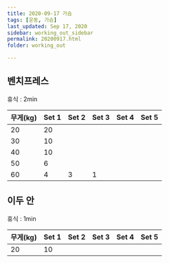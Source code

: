 ```yaml
---
title: 2020-09-17 가슴
tags: [운동, 가슴]
last_updated: Sep 17, 2020
sidebar: working_out_sidebar
permalink: 20200917.html
folder: working_out

---
```


## 벤치프레스

휴식 : 2min

| 무게(kg) | Set 1 | Set 2 | Set 3 | Set 4 | Set 5 |
| -------- | ----- | ----- | ----- | ----- | ----- |
| 20       | 20    |       |       |       |       |
| 30       | 10    |       |       |       |       |
| 40       | 10    |       |       |       |       |
| 50       | 6     |       |       |       |       |
| 60       | 4     | 3     | 1     |       |       |

## 이두 안

휴식 : 1min

| 무게(kg) | Set 1 | Set 2 | Set 3 | Set 4 | Set 5 |
| -------- | ----- | ----- | ----- | ----- | ----- |
| 20       | 10    |       |       |       |       |